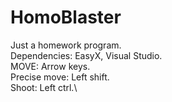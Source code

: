 # HomoBlaster
Just a homework program.\
Dependencies: EasyX, Visual Studio.\
MOVE: Arrow keys.\
Precise move: Left shift.\
Shoot: Left ctrl.\


